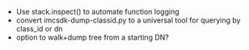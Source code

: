 * Use stack.inspect() to automate function logging
* convert imcsdk-dump-classid.py to a universal tool for querying by class_id or dn
* option to walk+dump tree from a starting DN?
